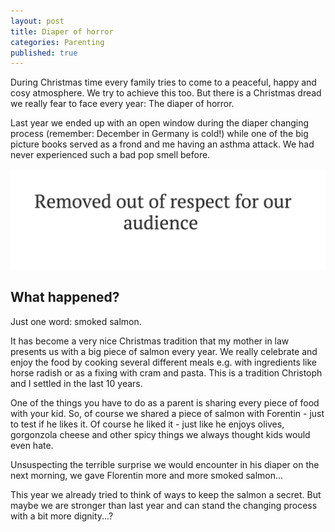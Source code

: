 ```yaml
---
layout: post
title: Diaper of horror
categories: Parenting
published: true
---
```


During Christmas time every family tries to come to a peaceful, happy and cosy atmosphere. We try to achieve this too. But there is a Christmas dread we really fear to face every year: The diaper of horror.

Last year we ended up with an open window during the diaper changing process (remember: December in Germany is cold!) while one of the big picture books served as a frond and me having an asthma attack. We had never experienced such a bad pop smell before.

![Horror on Christmas Eve](/assets/img/diaper-of-horror-censored.png)

## What happened?

Just one word: smoked salmon.

It has become a very nice Christmas tradition that my mother in law presents us with a big piece of salmon every year. We really celebrate  and enjoy the food by cooking several different meals e.g. with ingredients like horse radish or as a fixing with cram and pasta. This is a tradition Christoph and I settled in the last 10 years.

One of the things you have to do as a parent is sharing every piece of food with your kid. So, of course we shared a piece of salmon with Forentin - just to test if he likes it. Of course he liked it - just like he enjoys olives, gorgonzola cheese and other spicy things we always thought kids would even hate.

Unsuspecting the terrible surprise we would encounter in his diaper on the next morning, we gave Florentin more and more smoked salmon...

This year we already tried to think of ways to keep the salmon a secret. But maybe we are stronger than last year and can stand the changing process with a bit more dignity...?

